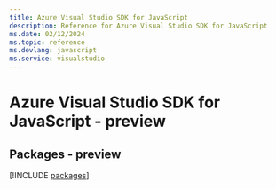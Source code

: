 ```yaml
---
title: Azure Visual Studio SDK for JavaScript
description: Reference for Azure Visual Studio SDK for JavaScript
ms.date: 02/12/2024
ms.topic: reference
ms.devlang: javascript
ms.service: visualstudio
---
```

# Azure Visual Studio SDK for JavaScript - preview
## Packages - preview
[!INCLUDE [packages](visual-studio-index.md)]